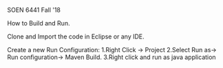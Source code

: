 SOEN 6441 Fall '18

How to Build and Run.

Clone and Import the code in Eclipse or any IDE.

Create a new Run Configuration:
    1.Right Click -> Project
    2.Select Run as-> Run configuration-> Maven Build.
    3.Right click and run as java application